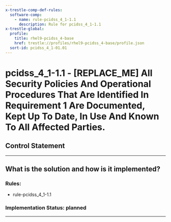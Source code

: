 ```yaml
---
x-trestle-comp-def-rules:
  software-comp:
    - name: rule-pcidss_4_1-1.1
      description: Rule for pcidss_4_1-1.1
x-trestle-global:
  profile:
    title: rhel9-pcidss_4-base
    href: trestle://profiles/rhel9-pcidss_4-base/profile.json
  sort-id: pcidss_4_1-01.01
---
```


# pcidss_4_1-1.1 - \[REPLACE_ME\] All Security Policies And Operational Procedures That Are Identified In Requirement 1 Are Documented, Kept Up To Date, In Use And Known To All Affected Parties.

## Control Statement

______________________________________________________________________

## What is the solution and how is it implemented?

<!-- For implementation status enter one of: implemented, partial, planned, alternative, not-applicable -->

<!-- Note that the list of rules under ### Rules: is read-only and changes will not be captured after assembly to JSON -->

<!-- Add control implementation description here for control: pcidss_4_1-1.1 -->

### Rules:

  - rule-pcidss_4_1-1.1

### Implementation Status: planned

______________________________________________________________________
